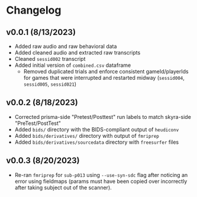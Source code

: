 # Changelog

## v0.0.1 (8/13/2023)

* Added raw audio and raw behavioral data
* Added cleaned audio and extracted raw transcripts
* Cleaned `sessid002` transcript
* Added initial version of `combined.csv` dataframe
  - Removed duplicated trials and enforce consistent gameId/playerIds for games
    that were interrupted and restarted midway (`sessid004`, `sessid005`, `sessid021`)

## v0.0.2 (8/18/2023)

* Corrected prisma-side "Pretest/Posttest" run labels to match
  skyra-side "PreTest/PostTest"
* Added `bids/` directory with the BIDS-compliant output of
  `heudiconv`
* Added `bids/derivatives/` directory with output of `fmriprep`
* Added `bids/derivatives/sourcedata` directory with `freesurfer` files

## v0.0.3 (8/20/2023)
* Re-ran `fmriprep` for `sub-p013` using `--use-syn-sdc` flag after
  noticing an error using fieldmaps (params must have been copied over 
  incorrectly after taking subject out of the scanner).
